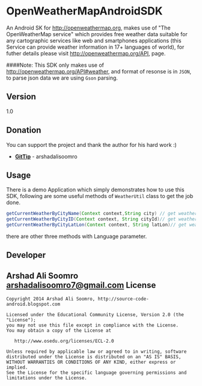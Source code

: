 OpenWeatherMapAndroidSDK
========================

An Android SK for http://openweathermap.org, makes use of "The OpenWeatherMap service" which provides 
free weather data suitable for any cartographic services like web and smartphones applications (this Service can provide weather information in 17+ languages of world), for futher details please visit http://openweathermap.org/API, page.

####Note:
This SDK only makes use of http://openweathermap.org/API#weather, and format of resonse is in ```JSON```, to parse json data we are using ```Gson``` parsing.

Version
----

1.0

## Donation
You can support the project and thank the author for his hard work :)

* **[GitTip](https://www.gittip.com/arshadalisoomro/)** - arshadalisoomro



Usage
--------------
There is a demo Application which simply demonstrates how to use this SDK, following are some useful methods of 
```WeatherUtil``` class to get the job done.

```java
getCurrentWeatherByCityName(Context context,String city) // get weather info by city name
getCurrentWeatherByCityID(Context context, String cityId)// get weather info by city ID
getCurrentWeatherByCityLatLon(Context context, String latLon)// get weather info by city Geo Position comma seprated values of lat,lon.
```
there are other three methods with Language parameter.

Developer
----
Arshad Ali Soomro arshadalisoomro7@gmail.com
License
--------

    Copyright 2014 Arshad Ali Soomro, http://source-code-android.blogspot.com

    Licensed under the Educational Community License, Version 2.0 (the "License");
    you may not use this file except in compliance with the License.
    You may obtain a copy of the License at

       http://www.osedu.org/licenses/ECL-2.0

    Unless required by applicable law or agreed to in writing, software
    distributed under the License is distributed on an "AS IS" BASIS,
    WITHOUT WARRANTIES OR CONDITIONS OF ANY KIND, either express or implied.
    See the License for the specific language governing permissions and
    limitations under the License.
    
